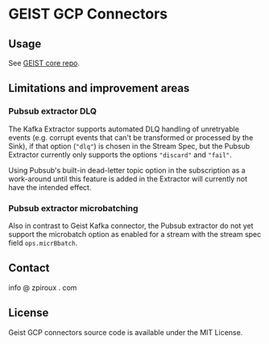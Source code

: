 # GEIST GCP Connectors
## Usage
See [GEIST core repo](https://github.com/zpiroux/geist).

## Limitations and improvement areas

### Pubsub extractor DLQ
The Kafka Extractor supports automated DLQ handling of unretryable events (e.g. corrupt events that can't be transformed or processed by the Sink), if that option (`"dlq"`) is chosen in the Stream Spec, but the Pubsub Extractor currently only supports the options `"discard"` and `"fail"`.

Using Pubsub's built-in dead-letter topic option in the subscription as a work-around until this feature is added in the Extractor will currently not have the intended effect.

### Pubsub extractor microbatching
Also in contrast to Geist Kafka connector, the Pubsub extractor do not yet support the microbatch option as enabled for a stream with the stream spec field `ops.micrBbatch`.

## Contact
info @ zpiroux . com

## License
Geist GCP connectors source code is available under the MIT License.